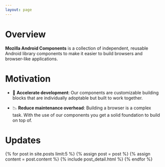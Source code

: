 ```yaml
---
layout: page
---
```


# Overview

**Mozilla Android Components** is a collection of independent, reusable Android library components to make it easier to build browsers and browser-like applications.

# Motivation

* 🚀 **Accelerate development**: Our components are customizable building blocks that are individually adoptable but built to work together.

* 📉 **Reduce maintenance overhead**: Building a browser is a complex task. With the use of our components you get a solid foundation to build on top of.

# Updates

<div class="blog-index">  
{% for post in site.posts limit:5 %}
  {% assign post = post  %}
  {% assign content = post.content %}
  {% include post_detail.html %}
{% endfor %}
</div>
